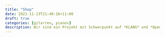 ```yaml
---
title: "Shop"
date: 2021-11-23T21:40:16+11:00
draft: true
categories: [gitarren, pianos]
description: Wir sind ein Projekt mit Schwerpunkt auf *KLANG* und *Open Source*
---
```

<!-- Wir lieben Linux nutzen aber auch Mac und Windows.  -->
